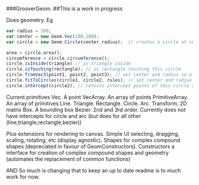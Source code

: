 ###GrooverGeom.
##This is a work in progress 

Does geometry. Eg

```Javascript
var radius = 100;
var center = new Geom.Vec(100,100);
var circle = new Geom.Circle(center,radius);  // creates a circle at center 

area = circle.area();
circumference = circle.circumference();
circle.isInside(triangle) // is triangle inside
circle.isTouching(rectangle); // is rectangle touching this circle
circle.fromVec3(point1, point2, point3); // set center and radius so all 3 points are on the circumference if possible
circle.fitToCircles(circle1, circle2, rules); // set center and radius so that this circle touches both circle1 and circle2 following the constraint rules 
circle.intercept(circle2); // returns intercept points of this circle and circle2
```

Current primitives 
Vec. A point 
VecArray. An array of points
PrimitiveArray. An array of primitives
Line.
Triangle.
Rectangle.
Circle.
Arc.
Transform. 2D matrix
Box.  A bounding box 
Bezier. 2nd and 3rd order.  Currently does not have intercepts for circle and arc (but does for all other (line,triangle,rectangle,bezier)) 


Plus extensions for rendering to canvas. Simple UI selecting, dragging, scaling, rotating, etc (display agnostic). Shapes for complex compound shapes (depreciated in favour of GeomConstructors). Constructors a interface for creation of complex compound shapes and geometry (automates the replacement of common functions)

AND So much is changing that to keep an up to date readme is to much work for now.



